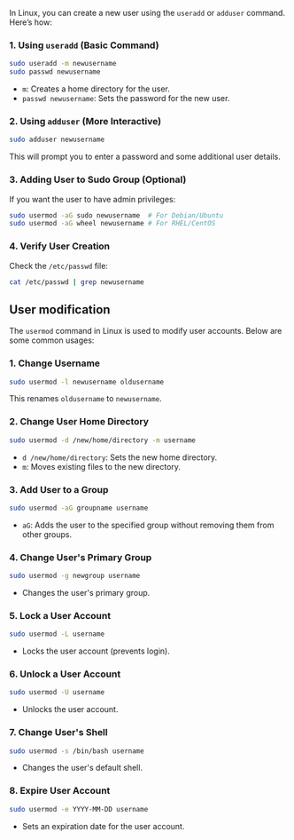 In Linux, you can create a new user using the `useradd` or `adduser` command. Here’s how:

### 1. **Using `useradd` (Basic Command)**

```bash
sudo useradd -m newusername
sudo passwd newusername

```

- `m`: Creates a home directory for the user.
- `passwd newusername`: Sets the password for the new user.

### 2. **Using `adduser` (More Interactive)**

```bash
sudo adduser newusername

```

This will prompt you to enter a password and some additional user details.

### 3. **Adding User to Sudo Group (Optional)**

If you want the user to have admin privileges:

```bash
sudo usermod -aG sudo newusername  # For Debian/Ubuntu
sudo usermod -aG wheel newusername # For RHEL/CentOS

```

### 4. **Verify User Creation**

Check the `/etc/passwd` file:

```bash
cat /etc/passwd | grep newusername

```

## User modification

The `usermod` command in Linux is used to modify user accounts. Below are some common usages:

### 1. **Change Username**

```bash
sudo usermod -l newusername oldusername

```

This renames `oldusername` to `newusername`.

### 2. **Change User Home Directory**

```bash
sudo usermod -d /new/home/directory -m username

```

- `d /new/home/directory`: Sets the new home directory.
- `m`: Moves existing files to the new directory.

### 3. **Add User to a Group**

```bash
sudo usermod -aG groupname username

```

- `aG`: Adds the user to the specified group without removing them from other groups.

### 4. **Change User's Primary Group**

```bash
sudo usermod -g newgroup username

```

- Changes the user's primary group.

### 5. **Lock a User Account**

```bash
sudo usermod -L username

```

- Locks the user account (prevents login).

### 6. **Unlock a User Account**

```bash
sudo usermod -U username

```

- Unlocks the user account.

### 7. **Change User's Shell**

```bash
sudo usermod -s /bin/bash username

```

- Changes the user's default shell.

### 8. **Expire User Account**

```bash
sudo usermod -e YYYY-MM-DD username

```

- Sets an expiration date for the user account.
